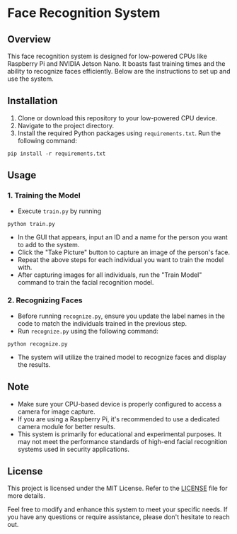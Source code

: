 # Face Recognition System

## Overview

This face recognition system is designed for low-powered CPUs like Raspberry Pi and NVIDIA Jetson Nano. It boasts fast training times and the ability to recognize faces efficiently. Below are the instructions to set up and use the system.

## Installation

1. Clone or download this repository to your low-powered CPU device.
2. Navigate to the project directory.
3. Install the required Python packages using `requirements.txt`. Run the following command:

```
pip install -r requirements.txt
```


## Usage

### 1. Training the Model

- Execute `train.py` by running

```
python train.py
```

- In the GUI that appears, input an ID and a name for the person you want to add to the system.
- Click the "Take Picture" button to capture an image of the person's face.
- Repeat the above steps for each individual you want to train the model with.
- After capturing images for all individuals, run the "Train Model" command to train the facial recognition model.

### 2. Recognizing Faces

- Before running `recognize.py`, ensure you update the label names in the code to match the individuals trained in the previous step.
- Run `recognize.py` using the following command:

```
python recognize.py
```

- The system will utilize the trained model to recognize faces and display the results.


## Note

- Make sure your CPU-based device is properly configured to access a camera for image capture.
- If you are using a Raspberry Pi, it's recommended to use a dedicated camera module for better results.
- This system is primarily for educational and experimental purposes. It may not meet the performance standards of high-end facial recognition systems used in security applications.

## License

This project is licensed under the MIT License. Refer to the [LICENSE](https://rem.mit-license.org/) file for more details.



Feel free to modify and enhance this system to meet your specific needs. If you have any questions or require assistance, please don't hesitate to reach out.